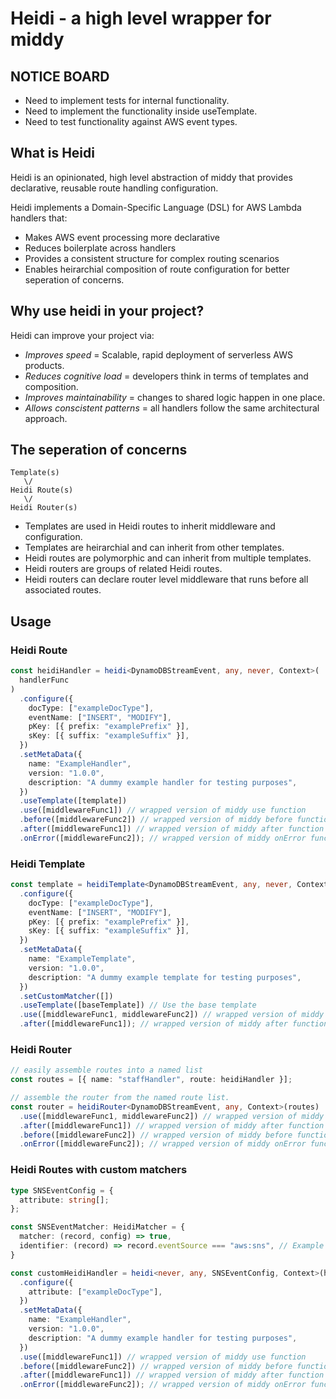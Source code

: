 # Heidi - a high level wrapper for middy

## NOTICE BOARD
- Need to implement tests for internal functionality.
- Need to implement the functionality inside useTemplate. 
- Need to test functionality against AWS event types.

## What is Heidi
Heidi is an opinionated, high level abstraction of middy that provides declarative, reusable route handling configuration.

Heidi implements a Domain-Specific Language (DSL) for AWS Lambda handlers that:
- Makes AWS event processing more declarative
- Reduces boilerplate across handlers
- Provides a consistent structure for complex routing scenarios
- Enables heirarchial composition of route configuration for better seperation of concerns.

## Why use heidi in your project?

Heidi can improve your project via: 
- *Improves speed* = Scalable, rapid deployment of serverless AWS products.
- *Reduces cognitive load* = developers think in terms of templates and composition.
- *Improves maintainability* = changes to shared logic happen in one place.
- *Allows conscistent patterns* = all handlers follow the same architectural approach.

## The seperation of concerns 

```
Template(s)
   \/
Heidi Route(s)
   \/
Heidi Router(s)

```
- Templates are used in Heidi routes to inherit middleware and configuration. 
- Templates are heirarchial and can inherit from other templates. 
- Heidi routes are polymorphic and can inherit from multiple templates. 
- Heidi routers are groups of related Heidi routes.
- Heidi routers can declare router level middleware that runs before all associated routes. 

## Usage 

### Heidi Route

```typescript
const heidiHandler = heidi<DynamoDBStreamEvent, any, never, Context>(
  handlerFunc
)
  .configure({
    docType: ["exampleDocType"],
    eventName: ["INSERT", "MODIFY"],
    pKey: [{ prefix: "examplePrefix" }],
    sKey: [{ suffix: "exampleSuffix" }],
  })
  .setMetaData({
    name: "ExampleHandler",
    version: "1.0.0",
    description: "A dummy example handler for testing purposes",
  })
  .useTemplate([template])
  .use([middlewareFunc1]) // wrapped version of middy use function
  .before([middlewareFunc2]) // wrapped version of middy before function
  .after([middlewareFunc1]) // wrapped version of middy after function
  .onError([middlewareFunc2]); // wrapped version of middy onError function

```

### Heidi Template

```typescript
const template = heidiTemplate<DynamoDBStreamEvent, any, never, Context>() 
  .configure({
    docType: ["exampleDocType"],
    eventName: ["INSERT", "MODIFY"],
    pKey: [{ prefix: "examplePrefix" }],
    sKey: [{ suffix: "exampleSuffix" }],
  })
  .setMetaData({
    name: "ExampleTemplate",
    version: "1.0.0",
    description: "A dummy example template for testing purposes",
  })
  .setCustomMatcher([])
  .useTemplate([baseTemplate]) // Use the base template
  .use([middlewareFunc1, middlewareFunc2]) // wrapped version of middy use function
  .after([middlewareFunc1]); // wrapped version of middy after function

```

### Heidi Router 
```typescript
// easily assemble routes into a named list
const routes = [{ name: "staffHandler", route: heidiHandler }];

// assemble the router from the named route list.
const router = heidiRouter<DynamoDBStreamEvent, any, Context>(routes)
  .use([middlewareFunc1, middlewareFunc2]) // wrapped version of middy use function
  .after([middlewareFunc1]) // wrapped version of middy after function
  .before([middlewareFunc2]) // wrapped version of middy before function
  .onError([middlewareFunc2]); // wrapped version of middy onError function
```

### Heidi Routes with custom matchers

```typescript
type SNSEventConfig = {
  attribute: string[];
};

const SNSEventMatcher: HeidiMatcher = {
  matcher: (record, config) => true,
  identifier: (record) => record.eventSource === "aws:sns", // Example identifier, replace with actual logic
}

const customHeidiHandler = heidi<never, any, SNSEventConfig, Context>(handlerFunc)
  .configure({
    attribute: ["exampleDocType"],
  })
  .setMetaData({
    name: "ExampleHandler",
    version: "1.0.0",
    description: "A dummy example handler for testing purposes",
  })
  .use([middlewareFunc1]) // wrapped version of middy use function
  .before([middlewareFunc2]) // wrapped version of middy before function
  .after([middlewareFunc1]) // wrapped version of middy after function
  .onError([middlewareFunc2]); // wrapped version of middy onError function
```


